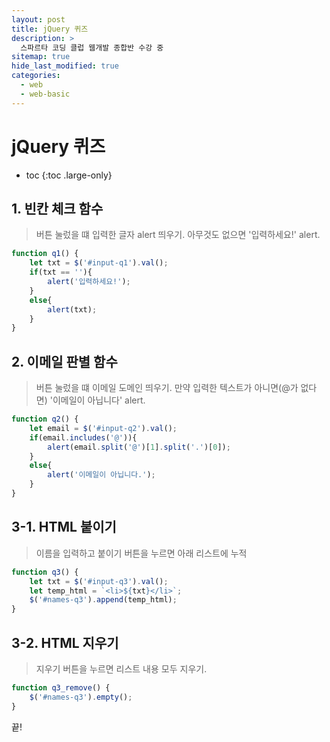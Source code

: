 ```yaml
---
layout: post
title: jQuery 퀴즈
description: >
  스파르타 코딩 클럽 웹개발 종합반 수강 중
sitemap: true
hide_last_modified: true
categories:
  - web
  - web-basic
---
```


# jQuery 퀴즈

* toc
{:toc .large-only}

## 1. 빈칸 체크 함수

> 버튼 눌렀을 떄 입력한 글자 alert 띄우기. 아무것도 없으면 '입력하세요!' alert.

```js
function q1() {
    let txt = $('#input-q1').val();
    if(txt == ''){
        alert('입력하세요!');
    }
    else{
        alert(txt);
    }
}
```

## 2. 이메일 판별 함수

> 버튼 눌렀을 떄 이메일 도메인 띄우기. 만약 입력한 텍스트가 아니면(@가 없다면) '이메일이 아닙니다' alert.

```js
function q2() {
    let email = $('#input-q2').val();
    if(email.includes('@')){
        alert(email.split('@')[1].split('.')[0]);
    }
    else{
        alert('이메일이 아닙니다.');
    }
}
```

## 3-1. HTML 붙이기

> 이름을 입력하고 붙이기 버튼을 누르면 아래 리스트에 누적

```js
function q3() {
    let txt = $('#input-q3').val();
    let temp_html = `<li>${txt}</li>`;
    $('#names-q3').append(temp_html);
}
```

## 3-2. HTML 지우기

> 지우기 버튼을 누르면 리스트 내용 모두 지우기.

```js
function q3_remove() {
    $('#names-q3').empty();
}
```

끝!